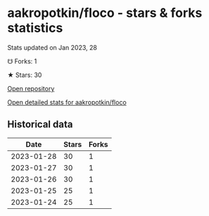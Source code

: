 # aakropotkin/floco - stars & forks statistics

Stats updated on Jan 2023, 28

☋ Forks: 1

★ Stars: 30

[Open repository](https://github.com/aakropotkin/floco)

[Open detailed stats for aakropotkin/floco](https://reviewgithub.com/rep/aakropotkin/floco)

## Historical data
| Date | Stars | Forks |
|------|-------|-------|
| 2023-01-28 | 30 | 1 | 
| 2023-01-27 | 30 | 1 | 
| 2023-01-26 | 30 | 1 | 
| 2023-01-25 | 25 | 1 | 
| 2023-01-24 | 25 | 1 | 

